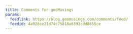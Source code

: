 ```yaml
---
title: Comments for geoMusings
params:
  feedlink: https://blog.geomusings.com/comments/feed/
  feedid: 4a928ce21d74c75818a6392cdd8655ce
---
```

